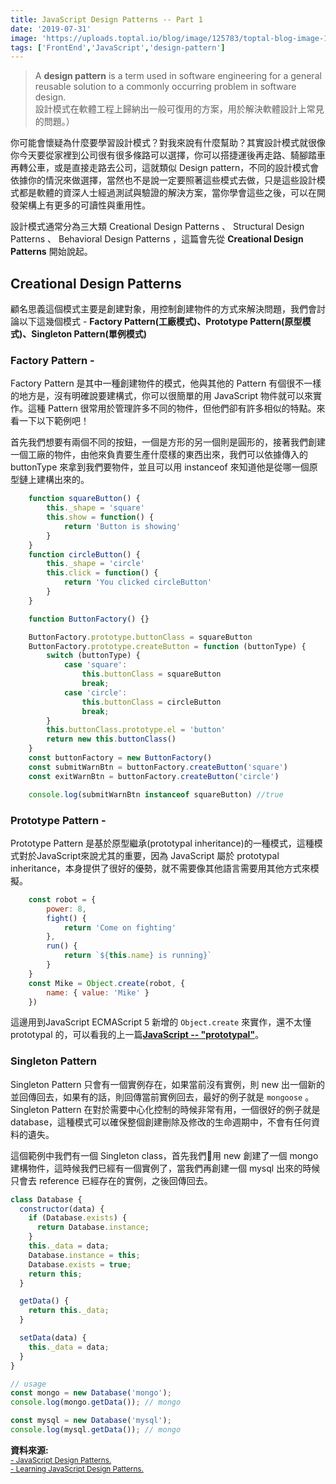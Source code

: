 ```yaml
---
title: JavaScript Design Patterns -- Part 1
date: '2019-07-31'
image: 'https://uploads.toptal.io/blog/image/125783/toptal-blog-image-1522333595770-14ba14a2f6099482fa9189f8764dd5ad.png'
tags: ['FrontEnd','JavaScript','design-pattern']
---
```

> A **design pattern** is a term used in software engineering for a general reusable solution to a commonly occurring problem in software design.<br>設計模式在軟體工程上歸納出一般可復用的方案，用於解決軟體設計上常見的問題。）

你可能會懷疑為什麼要學習設計模式？對我來說有什麼幫助？其實設計模式就很像你今天要從家裡到公司很有很多條路可以選擇，你可以搭捷運後再走路、騎腳踏車再轉公車，或是直接走路去公司，這就類似 Design pattern，不同的設計模式會依據你的情況來做選擇，當然也不是說一定要照著這些模式去做，只是這些設計模式都是軟體的資深人士經過測試與驗證的解決方案，當你學會這些之後，可以在開發架構上有更多的可讀性與重用性。


設計模式通常分為三大類 Creational Design Patterns 、 Structural Design Patterns 、 Behavioral Design Patterns ，這篇會先從 **Creational Design Patterns** 開始說起。

## Creational Design Patterns

顧名思義這個模式主要是創建對象，用控制創建物件的方式來解決問題，我們會討論以下這幾個模式 - **Factory Pattern(工廠模式)、Prototype Pattern(原型模式)、Singleton Pattern(單例模式)**


### Factory Pattern -
Factory Pattern 是其中一種創建物件的模式，他與其他的 Pattern 有個很不一樣的地方是，沒有明確說要建構式，你可以很簡單的用 JavaScript 物件就可以來實作。這種 Pattern 很常用於管理許多不同的物件，但他們卻有許多相似的特點。來看一下以下範例吧！

首先我們想要有兩個不同的按鈕，一個是方形的另一個則是圓形的，接著我們創建一個工廠的物件，由他來負責要生產什麼樣的東西出來，我們可以依據傳入的 buttonType 來拿到我們要物件，並且可以用 instanceof 來知道他是從哪一個原型鏈上建構出來的。
```javascript
    function squareButton() {
        this._shape = 'square'
        this.show = function() {
            return 'Button is showing'
        }
    }
    function circleButton() {
        this._shape = 'circle'
        this.click = function() {
            return 'You clicked circleButton'
        }
    }

    function ButtonFactory() {}

    ButtonFactory.prototype.buttonClass = squareButton
    ButtonFactory.prototype.createButton = function (buttonType) {
        switch (buttonType) {
            case 'square':
                this.buttonClass = squareButton
                break;
            case 'circle':
                this.buttonClass = circleButton
                break;
        }
        this.buttonClass.prototype.el = 'button'
        return new this.buttonClass()
    }
    const buttonFactory = new ButtonFactory()
    const submitWarnBtn = buttonFactory.createButton('square')
    const exitWarnBtn = buttonFactory.createButton('circle')

    console.log(submitWarnBtn instanceof squareButton) //true
```

### Prototype Pattern -
Prototype Pattern 是基於原型繼承(prototypal inheritance)的一種模式，這種模式對於JavaScript來說尤其的重要，因為 JavaScript 屬於 prototypal inheritance，本身提供了很好的優勢，就不需要像其他語言需要用其他方式來模擬。<br>

```javascript
    const robot = {
        power: 8,
        fight() {
            return 'Come on fighting'
        },
        run() {
            return `${this.name} is running}`
        }
    }
    const Mike = Object.create(robot, {
        name: { value: 'Mike' }
    })
```
這邊用到JavaScript ECMAScript 5 新增的 `Object.create` 來實作，還不太懂 prototypal 的，可以看我的上一篇[**JavaScript -- "prototypal"**](/maxfun.io/javaScript-prototypal/)。

### Singleton Pattern
Singleton Pattern 只會有一個實例存在，如果當前沒有實例，則 new 出一個新的並回傳回去，如果有的話，則回傳當前實例回去，最好的例子就是 `mongoose` 。
Singleton Pattern 在對於需要中心化控制的時候非常有用，一個很好的例子就是 database，這種模式可以確保整個創建刪除及修改的生命週期中，不會有任何資料的遺失。

這個範例中我們有一個 Singleton class，首先我們用 new 創建了一個 mongo 建構物件，這時候我們已經有一個實例了，當我們再創建一個 mysql 出來的時候只會去 reference 已經存在的實例，之後回傳回去。

```javascript
class Database {
  constructor(data) {
    if (Database.exists) {
      return Database.instance;
    }
    this._data = data;
    Database.instance = this;
    Database.exists = true;
    return this;
  }

  getData() {
    return this._data;
  }

  setData(data) {
    this._data = data;
  }
}

// usage
const mongo = new Database('mongo');
console.log(mongo.getData()); // mongo

const mysql = new Database('mysql');
console.log(mysql.getData()); // mongo

```

**資料來源:**<br>
<small>
[- JavaScript Design Patterns.](https://medium.com/better-programming/javascript-design-patterns-25f0faaaa15)
</small>
<br>
<small>
[- Learning JavaScript Design Patterns.](https://addyosmani.com/resources/essentialjsdesignpatterns/book/)
</small>
